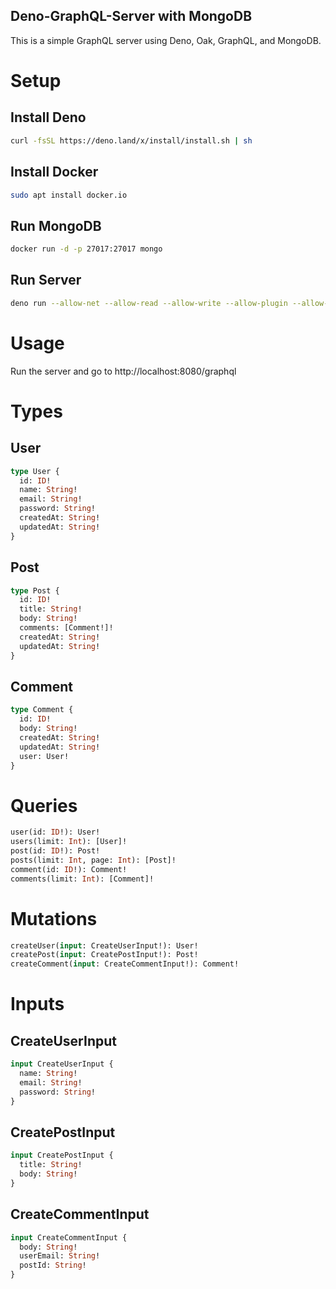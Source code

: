 ## Deno-GraphQL-Server with MongoDB

This is a simple GraphQL server using Deno, Oak, GraphQL, and MongoDB.

# Setup

## Install Deno

```bash
curl -fsSL https://deno.land/x/install/install.sh | sh
```

## Install Docker

```bash
sudo apt install docker.io
```

## Run MongoDB

```bash
docker run -d -p 27017:27017 mongo
```

## Run Server

```bash
deno run --allow-net --allow-read --allow-write --allow-plugin --allow-env --unstable app.ts
```

# Usage

Run the server and go to http://localhost:8080/graphql

# Types

## User

```graphql
type User {
  id: ID!
  name: String!
  email: String!
  password: String!
  createdAt: String!
  updatedAt: String!
}
```

## Post

```graphql
type Post {
  id: ID!
  title: String!
  body: String!
  comments: [Comment!]!
  createdAt: String!
  updatedAt: String!
}
```

## Comment

```graphql
type Comment {
  id: ID!
  body: String!
  createdAt: String!
  updatedAt: String!
  user: User!
}
```

# Queries

```graphql
user(id: ID!): User!
users(limit: Int): [User]!
post(id: ID!): Post!
posts(limit: Int, page: Int): [Post]!
comment(id: ID!): Comment!
comments(limit: Int): [Comment]!
```

# Mutations

```graphql
createUser(input: CreateUserInput!): User!
createPost(input: CreatePostInput!): Post!
createComment(input: CreateCommentInput!): Comment!
```

# Inputs

## CreateUserInput

```graphql
input CreateUserInput {
  name: String!
  email: String!
  password: String!
}
```

## CreatePostInput

```graphql
input CreatePostInput {
  title: String!
  body: String!
}
```

## CreateCommentInput

```graphql
input CreateCommentInput {
  body: String!
  userEmail: String!
  postId: String!
}
```